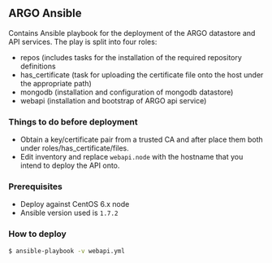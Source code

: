 ## ARGO Ansible

Contains Ansible playbook for the deployment of the ARGO datastore and API services. The play is split into four roles:
- repos (includes tasks for the installation of the required repository definitions
- has_certificate (task for uploading the certificate file onto the host under the appropriate path)
- mongodb (installation and configuration of mongodb datastore)
- webapi (installation and bootstrap of ARGO api service)

### Things to do before deployment

- Obtain a key/certificate pair from a trusted CA and after place them both under roles/has_certificate/files.
- Edit inventory and replace `webapi.node` with the hostname that you intend to deploy the API onto. 

### Prerequisites

- Deploy against CentOS 6.x node
- Ansible version used is `1.7.2`

### How to deploy

```bash
$ ansible-playbook -v webapi.yml
```